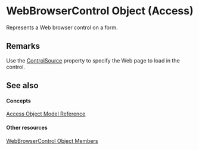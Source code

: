 
# WebBrowserControl Object (Access)

Represents a Web browser control on a form.


## Remarks

Use the [ControlSource](f15e6d9c-fa41-8ca9-5252-fbb86139b2dc.md) property to specify the Web page to load in the control.


## See also


#### Concepts


[Access Object Model Reference](2de134a4-6c5c-d2a3-8377-f4dd973ba650.md)
#### Other resources


[WebBrowserControl Object Members](bd19a10a-fbbc-5fd6-0818-23a377be9583.md)

